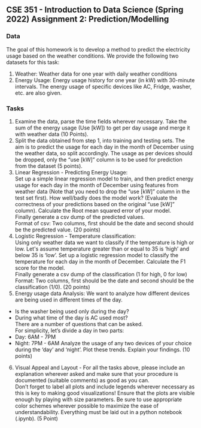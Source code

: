 ## CSE 351 - Introduction to Data Science (Spring 2022) Assignment 2: Prediction/Modelling

### Data
The goal of this homework is to develop a method to predict the electricity usage based on the weather conditions. We provide the following two datasets for this task:
1. Weather: Weather data for one year with daily weather conditions
2. Energy Usage: Energy usage history for one year (in kW) with 30-minute intervals. The
energy usage of specific devices like AC, Fridge, washer, etc. are also given.

### Tasks
1. Examine the data, parse the time fields wherever necessary. Take the sum of the energy usage
(Use [kW]) to get per day usage and merge it with weather data (10 Points).
2. Split the data obtained from step 1, into training and testing sets. The aim is to predict the usage for each day in the month of December using the weather data, so split accordingly. The usage as per devices should be dropped, only the “use [kW]” column is to be used for prediction from the dataset (5 points).
3. Linear Regression - Predicting Energy Usage: <br /> 
Set up a simple linear regression model to train, and then predict energy usage for each day in the month of December using features from weather data (Note that you need to drop the “use [kW]” column in the test set first). How well/badly does the model work? (Evaluate the correctness of your predictions based on the original “use [kW]” column). Calculate the Root mean squared error of your model.<br />
Finally generate a csv dump of the predicted values. <br />
Format of csv: Two columns, first should be the date and second should be the predicted value. (20 points)
4. Logistic Regression - Temperature classification: <br />
Using only weather data we want to classify if the temperature is high or low. Let's assume temperature greater than or equal to 35 is ‘high’ and below 35 is ‘low’. Set up a logistic regression model to classify the temperature for each day in the month of December. Calculate the F1 score for the model.<br />
Finally generate a csv dump of the classification (1 for high, 0 for low)<br />
Format: Two columns, first should be the date and second should be the classification (1/0). (20 points)
5. Energy usage data Analysis:
We want to analyze how different devices are being used in different times of the day.
- Is the washer being used only during the day?
- During what time of the day is AC used most?<br />
There are a number of questions that can be asked.<br />
For simplicity, let’s divide a day in two parts:<br />
- Day: 6AM - 7PM
- Night: 7PM - 6AM
Analyze the usage of any two devices of your choice during the ‘day’ and ‘night’. Plot these trends. Explain your findings. (10 points)
6. Visual Appeal and Layout - For all the tasks above, please include an explanation wherever asked and make sure that your procedure is documented (suitable comments) as good as you can.<br />
Don’t forget to label all plots and include legends wherever necessary as this is key to making good visualizations! Ensure that the plots are visible enough by playing with size parameters. Be sure to use appropriate color schemes wherever possible to maximize the ease of understandability. Everything must be laid out in a python notebook (.ipynb). (5 Point)


